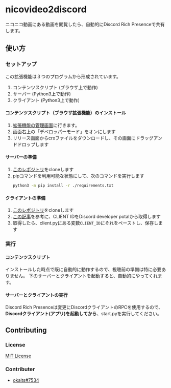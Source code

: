 # nicovideo2discord
ニコニコ動画にある動画を閲覧したら、自動的にDiscord Rich Presenceで共有します。

## 使い方
### セットアップ
この拡張機能は３つのプログラムから形成されています。
1. コンテンツスクリプト (ブラウザ上で動作)
2. サーバー (Python3上で動作)
3. クライアント (Python3上で動作)

#### コンテンツスクリプト（ブラウザ拡張機能）のインストール
1. [拡張機能の管理画面](chrome://extensions/)に行きます。
2. 画面右上の「デベロッパーモード」をオンにします
3. リリース画面からcrxファイルをダウンロードし、その画面にドラッグアンドドロップします

#### サーバーの準備
1. [このレポジトリ](https://github.com/okaits/nicovideo2discord)をcloneします
2. pipコマンドを利用可能な状態にして、次のコマンドを実行します
   ```bash
   python3 -m pip install -r ./requirements.txt
   ```

#### クライアントの準備
1. [このレポジトリ](https://github.com/okaits/nicovideo2discord)をcloneします
2. [この記事](https://qiita.com/masayoshi4649/items/46fdb744cb8255f5eb98)を参考に、CLIENT IDをDiscord developer potalから取得します
3. 取得したら、client.pyにある変数`CLIENT_ID`にそれをペーストし、保存します

### 実行
#### コンテンツスクリプト
インストールした時点で既に自動的に動作するので、視聴前の準備は特に必要ありません。
下のサーバーとクライアントを起動すると、自動的にやってくれます。

#### サーバーとクライアントの実行
Discord Rich Presenceは変更にDiscordクライアントのRPCを使用するので、**Discordクライアント(アプリ)を起動してから**、start.pyを実行してください。

## Contributing

### License
[MIT License](LICENSE.md)
### Contributer
* [okaits#7534](https://info.okaits7534.mydns.jp)